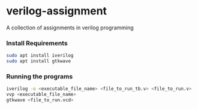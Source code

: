 # verilog-assignment
A collection of assignments in verilog programming

### Install Requirements
```bash
sudo apt install iverilog
sudo apt install gtkwave
```

### Running the programs
```bash
iverilog -o <executable_file_name> <file_to_run_tb.v> <file_to_run.v>
vvp <executable_file_name>
gtkwave <file_to_run.vcd>
```
